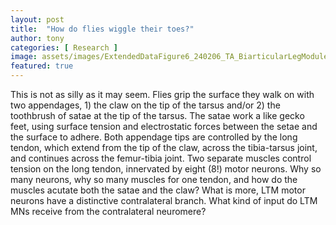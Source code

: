 ```yaml
---
layout: post
title:  "How do flies wiggle their toes?"
author: tony
categories: [ Research ]
image: assets/images/ExtendedDataFigure6_240206_TA_BiarticularLegModules.jpg
featured: true
---
```


This is not as silly as it may seem. Flies grip the surface they walk on with two appendages, 1) the claw on the tip of the tarsus and/or 2) the toothbrush of satae at the tip of the tarsus. The satae work a like gecko feet, using surface tension and electrostatic forces between the setae and the surface to adhere. Both appendage tips are controlled by the long tendon, which extend from the tip of the claw, across the tibia-tarsus joint, and continues across the femur-tibia joint. Two separate muscles control tension on the long tendon, innervated by eight (8!) motor neurons. Why so many neurons, why so many muscles for one tendon, and how do the muscles acutate both the satae and the claw? What is more, LTM motor neurons have a distinctive contralateral branch. What kind of input do LTM MNs receive from the contralateral neuromere?
